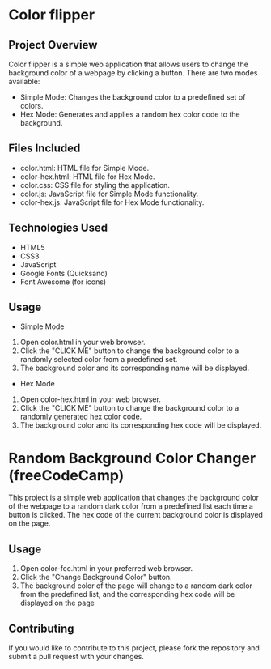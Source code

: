 # Color flipper

## Project Overview
Color flipper is a simple web application that allows users to change the background color of a 
webpage by clicking a button. There are two modes available:

* Simple Mode: Changes the background color to a predefined set of colors.
* Hex Mode: Generates and applies a random hex color code to the background.

## Files Included
* color.html: HTML file for Simple Mode.
* color-hex.html: HTML file for Hex Mode.
* color.css: CSS file for styling the application.
* color.js: JavaScript file for Simple Mode functionality.
* color-hex.js: JavaScript file for Hex Mode functionality.

## Technologies Used
* HTML5
* CSS3
* JavaScript
* Google Fonts (Quicksand)
* Font Awesome (for icons)

## Usage
* Simple Mode
1. Open color.html in your web browser.
2. Click the "CLICK ME" button to change the background color to a randomly selected color from a predefined set.
3. The background color and its corresponding name will be displayed.

* Hex Mode
1. Open color-hex.html in your web browser.
2. Click the "CLICK ME" button to change the background color to a randomly generated hex color code.
3. The background color and its corresponding hex code will be displayed.


# Random Background Color Changer (freeCodeCamp)
This project is a simple web application that changes the background color of the webpage to a random dark color from a predefined list each time a button is clicked. The hex code of the current background color is displayed on the page.

## Usage
1. Open color-fcc.html in your preferred web browser.
2. Click the "Change Background Color" button.
3. The background color of the page will change to a random dark color from the predefined list, and the corresponding hex code will be displayed on the page

## Contributing
If you would like to contribute to this project, please fork the repository and submit a pull request with your changes.
